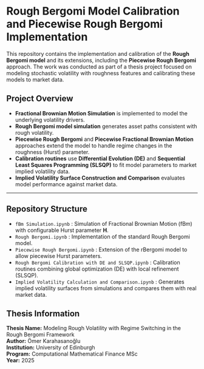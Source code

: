 # Rough Bergomi Model Calibration and Piecewise Rough Bergomi Implementation

This repository contains the implementation and calibration of the **Rough Bergomi model** and its extensions, including the **Piecewise Rough Bergomi** approach. The work was conducted as part of a thesis project focused on modeling stochastic volatility with roughness features and calibrating these models to market data.

## Project Overview

- **Fractional Brownian Motion Simulation** is implemented to model the underlying volatility drivers.
- **Rough Bergomi model simulation** generates asset paths consistent with rough volatility.
- **Piecewise Rough Bergomi** and **Piecewise Fractional Brownian Motion** approaches extend the model to handle regime changes in the roughness (Hurst) parameter.
- **Calibration routines** use **Differential Evolution (DE)** and **Sequential Least Squares Programming (SLSQP)** to fit model parameters to market implied volatility data.
- **Implied Volatility Surface Construction and Comparison** evaluates model performance against market data.

---

## Repository Structure

- `fBm Simulation.ipynb` : Simulation of Fractional Brownian Motion (fBm) with configurable Hurst parameter **H**.
- `Rough Bergomi.ipynb` : Implementation of the standard Rough Bergomi model.
- `Piecewise Rough Bergomi.ipynb` : Extension of the rBergomi model to allow piecewise Hurst parameters.
- `Rough Bergomi Calibration with DE and SLSQP.ipynb` : Calibration routines combining global optimization (DE) with local refinement (SLSQP).
- `Implied Volatility Calculation and Comparison.ipynb` : Generates implied volatility surfaces from simulations and compares them with real market data.


## Thesis Information

**Thesis Name:** Modeling Rough Volatility with Regime Switching in the Rough Bergomi Framework  
**Author:** Ömer Karahasanoğlu  
**Institution:** University of Edinburgh  
**Program:** Computational Mathematical Finance MSc  
**Year:** 2025


